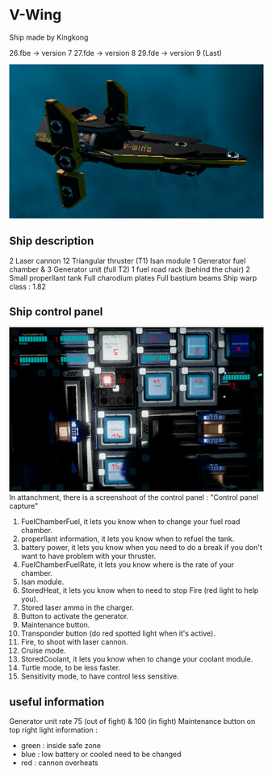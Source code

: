 # V-Wing

Ship made by Kingkong

26.fbe -> version 7
27.fde -> version 8
29.fde -> version 9 (Last)

![V-Wing](https://github.com/Chthonolasius/Starbase/blob/main/Fighter_Ship/V-Wing/V-Wing%20picture.png)

## Ship description
2 Laser cannon
12 Triangular thruster (T1)
Isan module
1 Generator fuel chamber & 3 Generator unit (full T2)
1 fuel road rack (behind the chair)
2 Small properllant tank
Full charodium plates
Full bastium beams
Ship warp class : 1.82


## Ship control panel

![control panel](https://github.com/Chthonolasius/Starbase/blob/main/Fighter_Ship/V-Wing/Control%20panel%20capture.PNG)
In attanchment, there is a screenshoot of the control panel : "Control panel capture"

1. FuelChamberFuel, it lets you know when to change your fuel road chamber.
2. properllant information, it lets you know when to refuel the tank.
3. battery power, it lets you know when you need to do a break if you don't want to have problem with your thruster.
4. FuelChamberFuelRate, it lets you know where is the rate of your chamber.
5. Isan module.
6. StoredHeat, it lets you know when to need to stop Fire (red light to help you).
7. Stored laser ammo in the charger.
8. Button to activate the generator.
9. Maintenance button.
10. Transponder button (do red spotted light when it's active).
11. Fire, to shoot with laser cannon.
12. Cruise mode.
13. StoredCoolant, it lets you know when to change your coolant module.
14. Turtle mode, to be less faster.
15. Sensitivity mode, to have control less sensitive.


## useful information
Generator unit rate 75 (out of fight) & 100 (in fight)
Maintenance button on top right
light information :
- green : inside safe zone
- blue : low battery or cooled need to be changed
- red : cannon overheats
